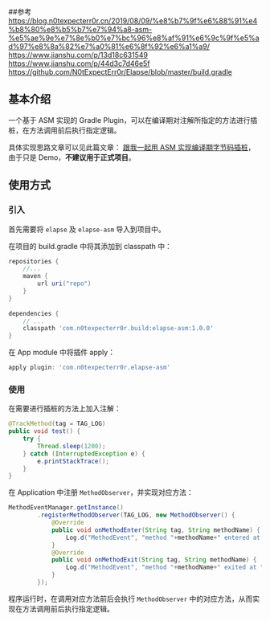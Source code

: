 ##参考
https://blog.n0texpecterr0r.cn/2019/08/09/%e8%b7%9f%e6%88%91%e4%b8%80%e8%b5%b7%e7%94%a8-asm-%e5%ae%9e%e7%8e%b0%e7%bc%96%e8%af%91%e6%9c%9f%e5%ad%97%e8%8a%82%e7%a0%81%e6%8f%92%e6%a1%a9/
https://www.jianshu.com/p/13d18c631549
https://www.jianshu.com/p/44d3c7d46e5f
https://github.com/N0tExpectErr0r/Elapse/blob/master/build.gradle

## 基本介绍

一个基于 ASM 实现的 Gradle Plugin，可以在编译期对注解所指定的方法进行插桩，在方法调用前后执行指定逻辑。

具体实现思路文章可以见此篇文章： [跟我一起用 ASM 实现编译期字节码插桩](http://blog.n0texpecterr0r.cn/?p=752)，由于只是 Demo，**不建议用于正式项目**。

## 使用方式

### 引入

首先需要将 `elapse` 及 `elapse-asm` 导入到项目中。

在项目的 build.gradle 中将其添加到 classpath 中：

```groovy
repositories {
    //...
    maven {
        url uri("repo")
    }
}
 
dependencies {
    // ...
    classpath 'com.n0texpecterr0r.build:elapse-asm:1.0.0'
}
```

在 App module 中将插件 apply：

```groovy
apply plugin: 'com.n0texpecterr0r.elapse-asm'
```

### 使用

在需要进行插桩的方法上加入注解：

```java
@TrackMethod(tag = TAG_LOG)
public void test() {
    try {
        Thread.sleep(1200);
    } catch (InterruptedException e) {
        e.printStackTrace();
    }
}
```

在 Application 中注册 `MethodObserver`，并实现对应方法：

```java
MethodEventManager.getInstance()
        .registerMethodObserver(TAG_LOG, new MethodObserver() {
            @Override
            public void onMethodEnter(String tag, String methodName) {
                Log.d("MethodEvent", "method "+methodName+" entered at "+System.currentTimeMillis());
            }
            @Override
            public void onMethodExit(String tag, String methodName) {
                Log.d("MethodEvent", "method "+methodName+" exited at "+System.currentTimeMillis());
            }
        });
```

程序运行时，在调用对应方法前后会执行 `MethodObserver` 中的对应方法，从而实现在方法调用前后执行指定逻辑。